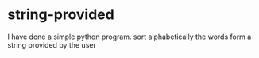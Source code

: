 # string-provided
I have done  a simple python program. sort alphabetically the words form a string provided by the user
